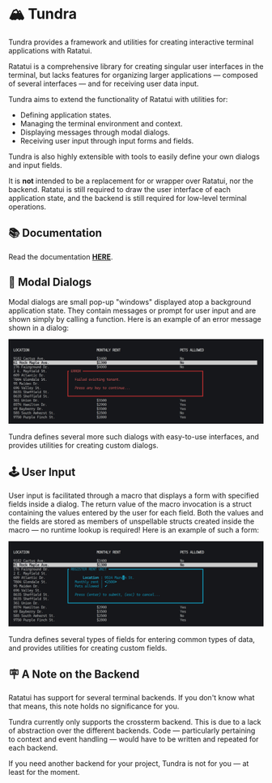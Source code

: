 # 🏔️ Tundra

Tundra provides a framework and utilities for creating interactive terminal applications with Ratatui. 

Ratatui is a comprehensive library for creating singular user interfaces in the terminal, but lacks features
for organizing larger applications — composed of several interfaces — and for receiving user data input. 

Tundra aims to extend the functionality of Ratatui with utilities for: 

- Defining application states. 
- Managing the terminal environment and context. 
- Displaying messages through modal dialogs. 
- Receiving user input through input forms and fields. 

Tundra is also highly extensible with tools to easily define your own dialogs and input fields. 

It is **not** intended to be a replacement for or wrapper over Ratatui, nor the backend. Ratatui is still
required to draw the user interface of each application state, and the backend is still required for
low-level terminal operations. 


## 📚 Documentation

Read the documentation **[HERE](https://docs.rs/tundra/latest/tundra/)**. 


## 🪪 Modal Dialogs

Modal dialogs are small pop-up "windows" displayed atop a background application state. They contain messages
or prompt for user input and are shown simply by calling a function. Here is an example of an error message
shown in a dialog: 

![dialog error demo](img/dialog_error.png)

Tundra defines several more such dialogs with easy-to-use interfaces, and provides utilities for creating
custom dialogs. 


## 🕹️ User Input

User input is facilitated through a macro that displays a form with specified fields inside a dialog. The 
return value of the macro invocation is a struct containing the values entered by the user for each field.
Both the values and the fields are stored as members of unspellable structs created inside the macro — no
runtime lookup is required! Here is an example of such a form: 

![dialog form demo](img/dialog_form.png)

Tundra defines several types of fields for entering common types of data, and provides utilities for 
creating custom fields. 


## 🪧 A Note on the Backend
 
Ratatui has support for several terminal backends. If you don't know what that means, this note holds no
significance for you. 
 
Tundra currently only supports the crossterm backend. This is due to a lack of abstraction over the different
backends. Code — particularly pertaining to context and event handling — would have to be written and
repeated for each backend. 
 
If you need another backend for your project, Tundra is not for you — at least for the moment. 
